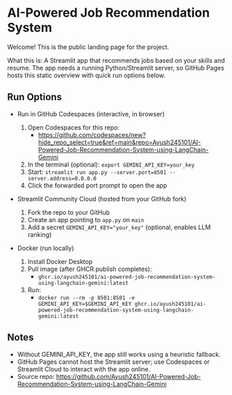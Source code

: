 # AI-Powered Job Recommendation System

Welcome! This is the public landing page for the project.

What this is: A Streamlit app that recommends jobs based on your skills and resume. The app needs a running Python/Streamlit server, so GitHub Pages hosts this static overview with quick run options below.

## Run Options

- Run in GitHub Codespaces (interactive, in browser)
  1. Open Codespaces for this repo:
     - https://github.com/codespaces/new?hide_repo_select=true&ref=main&repo=Ayush245101/AI-Powered-Job-Recommendation-System-using-LangChain-Gemini
  2. In the terminal (optional): `export GEMINI_API_KEY=your_key`
  3. Start: `streamlit run app.py --server.port=8501 --server.address=0.0.0.0`
  4. Click the forwarded port prompt to open the app

- Streamlit Community Cloud (hosted from your GitHub fork)
  1. Fork the repo to your GitHub
  2. Create an app pointing to `app.py` on `main`
  3. Add a secret `GEMINI_API_KEY="your_key"` (optional, enables LLM ranking)

- Docker (run locally)
  1. Install Docker Desktop
  2. Pull image (after GHCR publish completes):
     - `ghcr.io/ayush245101/ai-powered-job-recommendation-system-using-langchain-gemini:latest`
  3. Run:
     - `docker run --rm -p 8501:8501 -e GEMINI_API_KEY=$GEMINI_API_KEY ghcr.io/ayush245101/ai-powered-job-recommendation-system-using-langchain-gemini:latest`

## Notes
- Without GEMINI_API_KEY, the app still works using a heuristic fallback.
- GitHub Pages cannot host the Streamlit server; use Codespaces or Streamlit Cloud to interact with the app online.
- Source repo: https://github.com/Ayush245101/AI-Powered-Job-Recommendation-System-using-LangChain-Gemini
